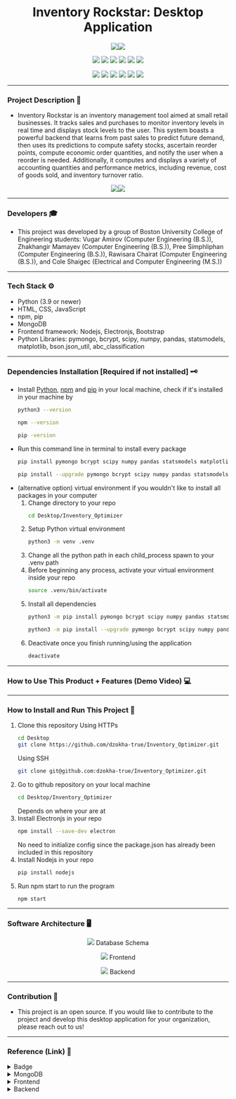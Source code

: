 <h1 align="center"> Inventory Rockstar: Desktop Application </h1>
<p align="center">
<img src="src/source/public/images/minilogo.png"></img><img src="src/source/public/images/Login.png"></img>
</p>

<p align="center">
<img src="https://img.shields.io/badge/Python-FFD43B?style=for-the-badge&logo=python&logoColor=blue"></img> <img src="https://img.shields.io/badge/HTML5-E34F26?style=for-the-badge&logo=html5&logoColor=white"/></img> <img src="https://img.shields.io/badge/CSS3-1572B6?style=for-the-badge&logo=css3&logoColor=white"></img> <img src="https://img.shields.io/badge/JavaScript-323330?style=for-the-badge&logo=javascript&logoColor=F7DF1E"></img> <img src="https://img.shields.io/badge/MongoDB-4EA94B?style=for-the-badge&logo=mongodb&logoColor=white"></img> <img src="https://img.shields.io/badge/Bootstrap-563D7C?style=for-the-badge&logo=bootstrap&logoColor=white"></img> 
</p><p align="center">
<img src="https://img.shields.io/badge/Electron-2B2E3A?style=for-the-badge&logo=electron&logoColor=9FEAF9"></img>
<img src="https://img.shields.io/badge/Node%20js-339933?style=for-the-badge&logo=nodedotjs&logoColor=white"></img>
<img src="https://img.shields.io/badge/npm-CB3837?style=for-the-badge&logo=npm&logoColor=white"></img> <img src="https://img.shields.io/badge/Numpy-777BB4?style=for-the-badge&logo=numpy&logoColor=white"></img> <img src="https://img.shields.io/badge/Pandas-2C2D72?style=for-the-badge&logo=pandas&logoColor=white"></img> <img src="https://img.shields.io/badge/SciPy-654FF0?style=for-the-badge&logo=SciPy&logoColor=white"></img>
</p>

---
### Project Description 📌
- Inventory Rockstar is an inventory management tool aimed at small retail businesses. It tracks sales and purchases to monitor inventory levels in real time and displays stock levels to the user. This system boasts a powerful backend that learns from past sales to predict future demand, then uses its predictions to compute safety stocks, ascertain reorder points, compute economic order quantities, and notify the user when a reorder is needed. Additionally, it computes and displays a variety of accounting quantities and performance metrics, including revenue, cost of goods sold, and inventory turnover ratio.
<p align="center">
<img src="src/source/public/images/Sales.png"></img><img src="src/source/public/images/Dashboard.png"></img>
</p>

---
### Developers 🎓
- This project was developed by a group of Boston University College of Engineering students: Vugar Amirov (Computer Engineering (B.S.)), Zhakhangir Mamayev (Computer Engineering (B.S.)), Pree Simphliphan (Computer Engineering (B.S.)), Rawisara Chairat (Computer Engineering (B.S.)), and Cole Shaigec (Electrical and Computer Engineering (M.S.))
---
### Tech Stack ⚙️
- Python (3.9 or newer)
- HTML, CSS, JavaScript
- npm, pip
- MongoDB
- Frontend framework: Nodejs, Electronjs, Bootstrap 
- Python Libraries: pymongo, bcrypt, scipy, numpy, pandas, statsmodels, matplotlib, bson.json_util, abc_classification 
---
### Dependencies Installation [Required if not installed] 🗝️
- Install [Python](https://www.python.org/downloads/), [npm](https://docs.npmjs.com/downloading-and-installing-node-js-and-npm) and [pip](https://pip.pypa.io/en/stable/installation/) in your local machine, check if it's installed in your machine by
   ```bash
   python3 --version
   ```
   ```bash
   npm --version
   ```
   ```bash
   pip -version
   ```
- Run this command line in terminal to install every package
   ```bash
   pip install pymongo bcrypt scipy numpy pandas statsmodels matplotlib bson.json_util abc_classification
   ```
   ```bash
   pip install --upgrade pymongo bcrypt scipy numpy pandas statsmodels matplotlib bson.json_util abc_classification
   ```
- (alternative option) virtual environment if you wouldn't like to install all packages in your computer
   1. Change directory to your repo
      ```bash
      cd Desktop/Inventory_Optimizer
      ```
   2. Setup Python virtual environment
      ```bash
      python3 -m venv .venv
      ```
   3. Change all the python path in each child_process spawn to your .venv path
   4. Before beginning any process, activate your virtual environment inside your repo
      ```bash
      source .venv/bin/activate
      ```
   5. Install all dependencies
      ```bash
      python3 -m pip install pymongo bcrypt scipy numpy pandas statsmodels matplotlib bson.json_util abc_classification
      ```
      ```bash
      python3 -m pip install --upgrade pymongo bcrypt scipy numpy pandas statsmodels matplotlib bson.json_util abc_classification
      ```
   6. Deactivate once you finish running/using the application
      ```bash
      deactivate
      ```
---
### How to Use This Product + Features (Demo Video) 💻
---
### How to Install and Run This Project 🔑
1. Clone this repository
   Using HTTPs
   ```bash
   cd Desktop
   git clone https://github.com/dzokha-true/Inventory_Optimizer.git
   ```
   Using SSH
   ```bash
   git clone git@github.com:dzokha-true/Inventory_Optimizer.git
   ```
2. Go to github repository on your local machine
   ```bash
   cd Desktop/Inventory_Optimizer
   ```
   Depends on where your are at
3. Install Electronjs in your repo
   ```bash
   npm install --save-dev electron
   ```
   No need to initialize config since the package.json has already been included in this repository
4. Install Nodejs in your repo
   ```bash
   pip install nodejs
   ```
5. Run npm start to run the program
   ```bash
   npm start
   ```
---
### Software Architecture 🖥️
<p align="center"><img src="src/source/public/images/Database.png"></img> Database Schema </p>
<p align="center"><img src="src/source/public/images/Frontend.jpeg"></img> Frontend </p>
<p align="center"><img src="src/source/public/images/Backend.jpeg"></img> Backend </p>

---
### Contribution 💼
- This project is an open source. If you would like to contribute to the project and develop this desktop application for your organization, please reach out to us!
---
### Reference (Link) 📄
<details>
<summary>Badge</summary>
   
[example badge](https://github.com/alexandresanlim/Badges4-README.md-Profile)
</details>
<details>
<summary>MongoDB</summary>
   
[MongoDB](https://www.mongodb.com/docs/)
</details>
<details>
<summary><text>Frontend</text></summary>
   
[Electronjs](https://www.electronjs.org/docs/latest)
   
[Nodejs](https://nodejs.org/docs/latest/api/child_process.html)

[Bootstrap](https://getbootstrap.com/docs/3.4/getting-started/)

[Navigation Bar](https://codepen.io/areal_alien/pen/BaRpxdX)

[Product Form](https://codepen.io/rickyeckhardt/pen/oNXeoZp)

[Notification](https://www.frontendmentor.io/solutions/notification-page-using-html-css-and-javascript-K9FU7V5Hox)

[Graphics Logo](https://spline.design/)
</details>
<details>
<summary>Backend</summary>

[Numpy](https://numpy.org/doc/)

[Pandas](https://pandas.pydata.org/docs/)

[Scipy](https://docs.scipy.org/doc/scipy/)

[Matplotlib](https://matplotlib.org/stable/index.html)

[bcrypt](https://pypi.org/project/bcrypt/)

[pymongo](https://pymongo.readthedocs.io/en/stable/)

[abc_classification](https://pypi.org/project/abc-classification/)

[statsmodels](https://pypi.org/project/statsmodels/)

[bson.json_util](https://pymongo.readthedocs.io/en/stable/api/bson/json_util.html)
</details>
